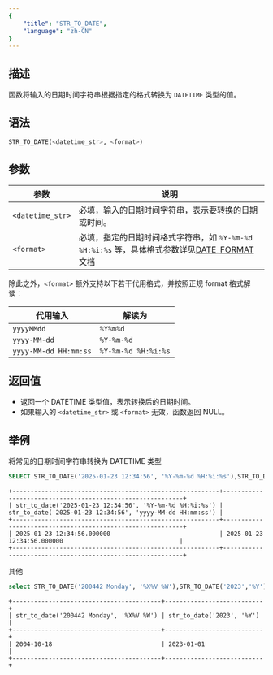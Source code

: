 ```yaml
---
{
    "title": "STR_TO_DATE",
    "language": "zh-CN"
}
---
```


## 描述

函数将输入的日期时间字符串根据指定的格式转换为 `DATETIME` 类型的值。

## 语法

```sql
STR_TO_DATE(<datetime_str>, <format>)
```

## 参数

| 参数               | 说明                                                           |
|------------------|--------------------------------------------------------------|
| `<datetime_str>` | 必填，输入的日期时间字符串，表示要转换的日期或时间。                                   |
| `<format>`       | 必填，指定的日期时间格式字符串，如 `%Y-%m-%d %H:%i:%s` 等，具体格式参数详见[DATE_FORMAT](./date-format#参数)文档 |

除此之外，`<format>` 额外支持以下若干代用格式，并按照正规 format 格式解读：

|代用输入|解读为|
|-|-|
|`yyyyMMdd`|`%Y%m%d`|
|`yyyy-MM-dd`|`%Y-%m-%d`|
|`yyyy-MM-dd HH:mm:ss`|`%Y-%m-%d %H:%i:%s`|

## 返回值
- 返回一个 DATETIME 类型值，表示转换后的日期时间。
- 如果输入的 `<datetime_str>` 或 `<format>` 无效，函数返回 NULL。

## 举例

将常见的日期时间字符串转换为 DATETIME 类型
```sql
SELECT STR_TO_DATE('2025-01-23 12:34:56', '%Y-%m-%d %H:%i:%s'),STR_TO_DATE('2025-01-23 12:34:56', 'yyyy-MM-dd HH:mm:ss');
```
```text
+---------------------------------------------------------+-----------------------------------------------------------+
| str_to_date('2025-01-23 12:34:56', '%Y-%m-%d %H:%i:%s') | str_to_date('2025-01-23 12:34:56', 'yyyy-MM-dd HH:mm:ss') |
+---------------------------------------------------------+-----------------------------------------------------------+
| 2025-01-23 12:34:56.000000                              | 2025-01-23 12:34:56.000000                                |
+---------------------------------------------------------+-----------------------------------------------------------+
```
其他

```sql
select STR_TO_DATE('200442 Monday', '%X%V %W'),STR_TO_DATE('2023','%Y');
```
```text
+-----------------------------------------+---------------------------+
| str_to_date('200442 Monday', '%X%V %W') | str_to_date('2023', '%Y') |
+-----------------------------------------+---------------------------+
| 2004-10-18                              | 2023-01-01                |
+-----------------------------------------+---------------------------+
```